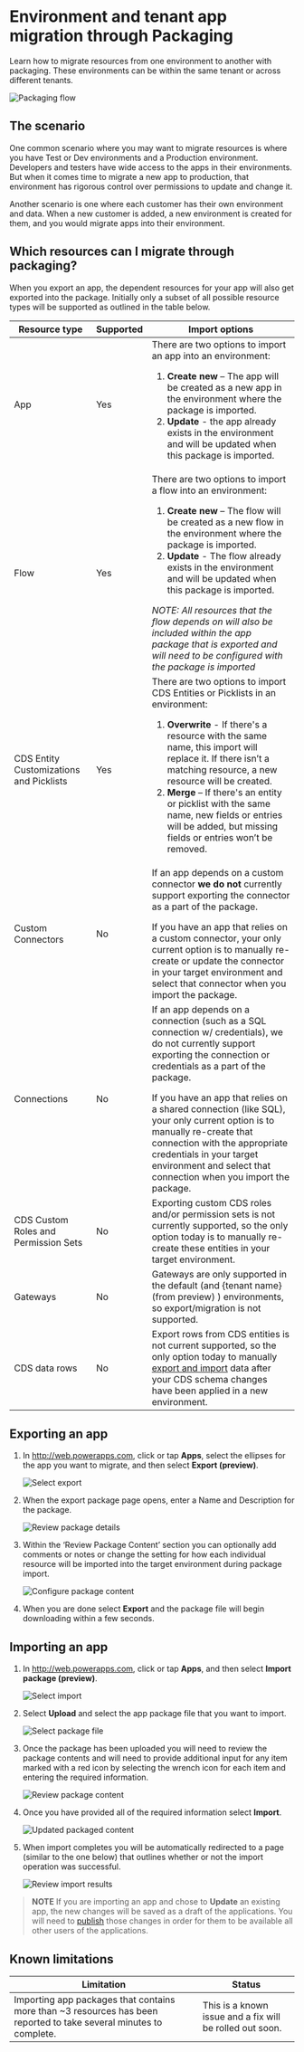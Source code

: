 <properties
	pageTitle="Migrate apps between environments and tenants | Microsoft PowerApps"
	description="Migrate apps among environments and tenants"
	services=""
	suite="powerapps"
	documentationCenter="na"
	authors="jamesol-msft"
	manager="anneta"
	editor=""
	tags=""/>

<tags
   ms.service="powerapps"
   ms.devlang="na"
   ms.topic="article"
   ms.tgt_pltfrm="na"
   ms.workload="na"
   ms.date="07/28/2017"
   ms.author="jamesol-msft"/>

# Environment and tenant app migration through Packaging
Learn how to migrate resources from one environment to another with packaging. These environments can be within the same tenant or across different tenants.

![Packaging flow](./media/environment-and-tenant-migration/packaging-gif.gif)

## The scenario
One common scenario where you may want to migrate resources is where you have Test or Dev environments and a Production environment. Developers and testers have wide access to the apps in their environments. But when it comes time to migrate a new app to production, that environment has rigorous control over permissions to update and change it.

Another scenario is one where each customer has their own environment and data. When a new customer is added, a new environment is created for them, and you would migrate apps into their environment.

## Which resources can I migrate through packaging?

When you export an app, the dependent resources for your app will also get exported into the package.  Initially only a subset of all possible resource types will be supported as outlined in the table below.

| Resource type                           | Supported | Import options                                                                                                                                                                                                                                                                                                                                                                                                                                                                                          |
|-----------------------------------------|-----------|---------------------------------------------------------------------------------------------------------------------------------------------------------------------------------------------------------------------------------------------------------------------------------------------------------------------------------------------------------------------------------------------------------------------------------------------------------------------------------------------------------|
| App                                     | Yes       | There are two options to import an app into an environment: <ol><li><b>Create new</b> – The app will be created as a new app in the environment where the package is imported.</li> <li><b>Update</b> - the app already exists in the environment and will be updated when this package is imported.</li></ol>                                                                                                                                                                                          |
| Flow                                    | Yes       | There are two options to import a flow into an environment: <ol><li><b>Create new</b> – The flow will be created as a new flow in the environment where the package is imported.</li> <li><b>Update</b> - The flow already exists in the environment and will be updated when this package is imported.</li></ol> <div> <i> NOTE: All resources that the flow depends on will also be included within the app package that is exported and will need to be configured with the package is imported </i> |
| CDS Entity Customizations and Picklists | Yes       | There are two options to import CDS Entities or Picklists in an environment: <ol><li><b>Overwrite</b> - If there's a resource with the same name, this import will replace it. If there isn’t a matching resource, a new resource will be created. <li><b>Merge</b> – If there's an entity or picklist with the same name, new fields or entries will be added, but missing fields or entries won’t be removed.</li></ol>                                                                               |
| Custom Connectors                       | No        | If an app depends on a custom connector <b>we do not</b> currently support exporting the connector as a part of the package. <p></p> If you have an app that relies on a custom connector, your only current option is to manually re-create or update the connector in your target environment and select that connector when you import the package.                                                                                                                                                  |
| Connections                             | No        | If an app depends on a connection (such as a SQL connection w/ credentials), we do not currently support exporting the connection or credentials as a part of the package. <p></p> If you have an app that relies on a shared connection (like SQL), your only current option is to manually re-create that connection with the appropriate credentials in your target environment and select that connection when you import the package.                                                              |
| CDS Custom Roles and Permission Sets    | No        | Exporting custom CDS roles and/or permission sets is not currently supported, so the only option today is to manually re-create these entities in your target environment.                                                                                                                                                                                                                                                                                                                              |
| Gateways                                | No        | Gateways are only supported in the default (and {tenant name} (from preview) ) environments, so export/migration is not supported.                                                                                                                                                                                                                                                                                                                                                                      |
| CDS data rows                           | No        | Export rows from CDS entities is not current supported, so the only option today to manually [export and import](data-platform-export-data.md) data after your CDS schema changes have been applied in a new environment.                                                                                                                                                                                                                                                                               |

## Exporting an app

1. In http://web.powerapps.com, click or tap **Apps**, select the ellipses for the app you want to migrate, and then select **Export (preview)**.

	![Select export](./media/environment-and-tenant-migration/select-export.png)

1. When the export package page opens, enter a Name and Description for the package.

	![Review package details](./media/environment-and-tenant-migration/package-details.png)

1. Within the ‘Review Package Content’ section you can optionally add comments or notes or change the setting for how each individual resource will be imported into the target environment during package import.

	![Configure package content](./media/environment-and-tenant-migration/export-package-content.png)

1. When you are done select **Export** and the package file will begin downloading within a few seconds.

## Importing an app

1. In http://web.powerapps.com, click or tap **Apps**, and then select **Import package (preview)**.

	![Select import](./media/environment-and-tenant-migration/select-import.png)

1. Select **Upload** and select the app package file that you want to import.

	![Select package file](./media/environment-and-tenant-migration/select-file.png)

1. Once the package has been uploaded you will need to review the package contents and will need to provide additional input for any item marked with a red icon by selecting the wrench icon for each item and entering the required information.

	![Review package content](./media/environment-and-tenant-migration/import-package-content.png)

1. Once you have provided all of the required information select **Import**.

	![Updated packaged content](./media/environment-and-tenant-migration/import-package-content-dirty.png)

1. When import completes you will be automatically redirected to a page (similar to the one below) that outlines whether or not the import operation was successful.

	![Review import results](./media/environment-and-tenant-migration/import-results.png)

> **NOTE**  If you are importing an app and chose to **Update** an existing app, the new changes will be saved as a draft of the applications.  You will need to [publish](http://powerapps.microsoft.com/tutorials/save-publish-app/#publish-an-app) those changes in order for them to be available all other users of the applications.

## Known limitations

| Limitation                                                                                                         | Status                                                   |
|--------------------------------------------------------------------------------------------------------------------|----------------------------------------------------------|
| Importing app packages that contains more than ~3 resources has been reported to take several minutes to complete. | This is a known issue and a fix will be rolled out soon. |
